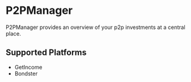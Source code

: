 # P2PManager

P2PManager provides an overview of your p2p investments at a central place.

## Supported Platforms

- GetIncome
- Bondster

